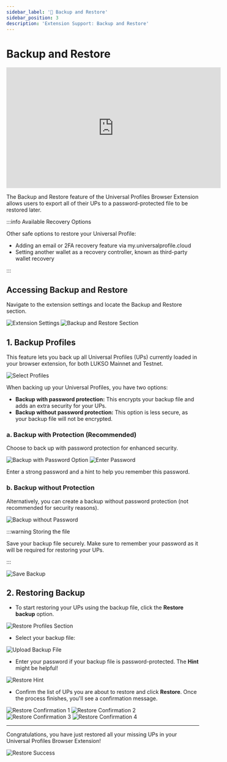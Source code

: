 ```yaml
---
sidebar_label: '🔏 Backup and Restore'
sidebar_position: 3
description: 'Extension Support: Backup and Restore'
---
```


# Backup and Restore

<div class="video-container">
<iframe width="560" height="315" src="https://www.youtube.com/embed/hyXIKU66cvc?si=maJqk5iY8N9uLY9B" title="YouTube video player" frameborder="0" allow="accelerometer; autoplay; clipboard-write; encrypted-media; gyroscope; picture-in-picture; web-share" referrerpolicy="strict-origin-when-cross-origin" allowfullscreen></iframe>
</div>

The Backup and Restore feature of the Universal Profiles Browser Extension allows users to export all of their UPs to a password-protected file to be restored later.

:::info Available Recovery Options

Other safe options to restore your Universal Profile:

- Adding an email or 2FA recovery feature via my.universalprofile.cloud
- Setting another wallet as a recovery controller, known as third-party wallet recovery

:::

## Accessing Backup and Restore

Navigate to the extension settings and locate the Backup and Restore section.

<div style={{display: 'flex', gap: '10px', justifyContent: 'center', alignItems: 'flex-start', flexWrap: 'wrap'}}>
  <img src="/img/extension/backup-and-restore/up-settings.png" alt="Extension Settings" style={{maxHeight: '500px', width: 'auto', maxWidth: '45%', minWidth: '280px', objectFit: 'contain'}} />
  <img src="/img/extension/backup-and-restore/bnr section.png" alt="Backup and Restore Section" style={{maxHeight: '500px', width: 'auto', maxWidth: '45%', minWidth: '280px', objectFit: 'contain'}} />
</div>

## 1. Backup Profiles

This feature lets you back up all Universal Profiles (UPs) currently loaded in your browser extension, for both LUKSO Mainnet and Testnet.

<div style={{display: 'flex', justifyContent: 'center'}}>
  <img src="/img/extension/backup-and-restore/backup-profiles.png" alt="Select Profiles" style={{maxHeight: '500px', width: 'auto'}} />
</div>

When backing up your Universal Profiles, you have two options:

- **Backup with password protection:** This encrypts your backup file and adds an extra security for your UPs.
- **Backup without password protection:** This option is less secure, as your backup file will not be encrypted.

### a. Backup with Protection (Recommended)

Choose to back up with password protection for enhanced security.

<div style={{display: 'flex', gap: '10px', justifyContent: 'center', alignItems: 'flex-start', flexWrap: 'wrap'}}>
  <img src="/img/extension/backup-and-restore/backup-w-password.png" alt="Backup with Password Option" style={{maxHeight: '500px', width: 'auto', maxWidth: '45%', minWidth: '280px', objectFit: 'contain'}} />
  <img src="/img/extension/backup-and-restore/backup-w-password-form.png" alt="Enter Password" style={{maxHeight: '500px', width: 'auto', maxWidth: '45%', minWidth: '280px', objectFit: 'contain'}} />
</div>

Enter a strong password and a hint to help you remember this password.

### b. Backup without Protection

Alternatively, you can create a backup without password protection (not recommended for security reasons).

<div style={{display: 'flex', justifyContent: 'center', paddingBottom: '24px'}}>
  <img src="/img/extension/backup-and-restore/backup-wout-password.png" alt="Backup without Password" style={{maxHeight: '500px', width: 'auto'}} />
</div>

:::warning Storing the file

Save your backup file securely. Make sure to remember your password as it will be required for restoring your UPs.

:::

<div style={{display: 'flex', justifyContent: 'center'}}>
  <img src="/img/extension/backup-and-restore/backup-save-pw.png" alt="Save Backup" style={{maxHeight: '500px', width: 'auto'}} />
</div>

## 2. Restoring Backup

- To start restoring your UPs using the backup file, click the **Restore backup** option.

<div style={{display: 'flex', gap: '10px', justifyContent: 'center', alignItems: 'flex-start', flexWrap: 'wrap', paddingBottom: '24px'}}>
  <img src="/img/extension/backup-and-restore/restore-profiles.png" alt="Restore Profiles Section" style={{maxHeight: '500px', width: 'auto', maxWidth: '400px', objectFit: 'contain'}} />
</div>

- Select your backup file:
<div style={{display: 'flex', gap: '10px', justifyContent: 'center', alignItems: 'flex-start', flexWrap: 'wrap', paddingBottom: '24px'}}>
  <img src="/img/extension/backup-and-restore/restore-upload-file.png" alt="Upload Backup File" style={{maxHeight: '500px', width: 'auto', maxWidth: '400px', objectFit: 'contain'}} />
</div>

- Enter your password if your backup file is password-protected. The **Hint** might be helpful!

<div style={{display: 'flex', justifyContent: 'center', paddingBottom: '24px'}}>
  <img src="/img/extension/backup-and-restore/restore-hint.png" alt="Restore Hint" style={{maxHeight: '500px', width: 'auto'}} />
</div>

- Confirm the list of UPs you are about to restore and click **Restore**. Once the process finishes, you'll see a confirmation message.

<div style={{display: 'flex', gap: '10px', justifyContent: 'center', alignItems: 'flex-start', flexWrap: 'wrap', paddingBottom: '24px'}}>
  <img src="/img/extension/backup-and-restore/restore-confirm1.png" alt="Restore Confirmation 1" style={{maxHeight: '500px', width: 'auto', maxWidth: '22%', minWidth: '200px', objectFit: 'contain'}} />
  <img src="/img/extension/backup-and-restore/restore-confirm2.png" alt="Restore Confirmation 2" style={{maxHeight: '500px', width: 'auto', maxWidth: '22%', minWidth: '200px', objectFit: 'contain'}} />
  <img src="/img/extension/backup-and-restore/restore-confirm3.png" alt="Restore Confirmation 3" style={{maxHeight: '500px', width: 'auto', maxWidth: '22%', minWidth: '200px', objectFit: 'contain'}} />
  <img src="/img/extension/backup-and-restore/restore-confirm4.png" alt="Restore Confirmation 4" style={{maxHeight: '500px', width: 'auto', maxWidth: '22%', minWidth: '200px', objectFit: 'contain'}} />
</div>

---

Congratulations, you have just restored all your missing UPs in your Universal Profiles Browser Extension!

<div style={{display: 'flex', justifyContent: 'center', paddingBottom: '24px'}}>
  <img src="/img/extension/backup-and-restore/restore-success.png" alt="Restore Success" style={{maxHeight: '500px', width: 'auto'}} />
</div>
